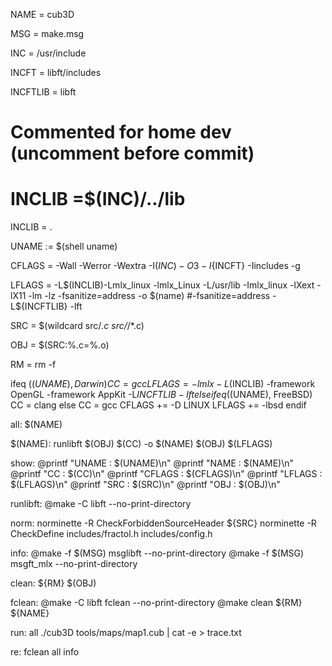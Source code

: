 NAME		= cub3D

MSG		= make.msg

INC		= /usr/include

INCFT		= libft/includes

INCFTLIB	= libft

# Commented for home dev (uncomment before commit)
# INCLIB		=$(INC)/../lib
INCLIB		= .

UNAME		:= $(shell uname)

CFLAGS		= -Wall -Werror -Wextra -I$(INC) -O3 -I${INCFT} -Iincludes -g


LFLAGS		= -L$(INCLIB)-Lmlx_linux -lmlx_Linux -L/usr/lib -Imlx_linux -lXext -lX11 -lm -lz -fsanitize=address -o $(name) #-fsanitize=address -L${INCFTLIB} -lft

SRC		= $(wildcard src/*.c src/*/*.c)

OBJ		= $(SRC:%.c=%.o)

RM		= rm -f

ifeq ($(UNAME), Darwin)
	CC = gcc
	LFLAGS = -lmlx -L$(INCLIB) -framework OpenGL -framework AppKit -L${INCFTLIB} -lft
else ifeq ($(UNAME), FreeBSD)
	CC = clang
else
	CC	= gcc
	CFLAGS += -D LINUX
	LFLAGS += -lbsd
endif

all: $(NAME)

$(NAME): runlibft $(OBJ)
	$(CC) -o $(NAME) $(OBJ) $(LFLAGS)

show:
	@printf "UNAME		: $(UNAME)\n"
	@printf "NAME  		: $(NAME)\n"
	@printf "CC		: $(CC)\n"
	@printf "CFLAGS		: $(CFLAGS)\n"
	@printf "LFLAGS		: $(LFLAGS)\n"
	@printf "SRC		: $(SRC)\n"
	@printf "OBJ		: $(OBJ)\n"

runlibft:
	@make -C libft --no-print-directory

norm:
	norminette -R CheckForbiddenSourceHeader ${SRC}
	norminette -R CheckDefine includes/fractol.h includes/config.h

info:
	@make -f $(MSG) msglibft --no-print-directory
	@make -f $(MSG) msgft_mlx --no-print-directory

clean:
	${RM} $(OBJ)

fclean:
	@make -C libft fclean --no-print-directory
	@make clean
	${RM} ${NAME}

run: all
	./cub3D tools/maps/map1.cub | cat -e  > trace.txt

re: fclean all info
